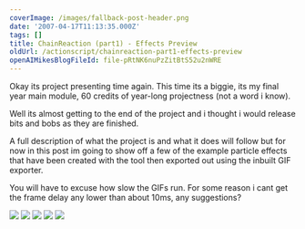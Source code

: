 ```yaml
---
coverImage: /images/fallback-post-header.png
date: '2007-04-17T11:13:35.000Z'
tags: []
title: ChainReaction (part1) - Effects Preview
oldUrl: /actionscript/chainreaction-part1-effects-preview
openAIMikesBlogFileId: file-pRtNK6nuPzZitBtS52u2nWRE
---
```


Okay its project presenting time again. This time its a biggie, its my final year main module, 60 credits of year-long projectness (not a word i know).

<!-- more -->

Well its almost getting to the end of the project and i thought i would release bits and bobs as they are finished.

A full description of what the project is and what it does will follow but for now in this post im going to show off a few of the example particle effects that have been created with the tool then exported out using the inbuilt GIF exporter.

You will have to excuse how slow the GIFs run. For some reason i cant get the frame delay any lower than about 10ms, any suggestions?

![](https://www.mikecann.blog/Images/ChainReaction/snow.gif)
![](https://www.mikecann.blog/Images/ChainReaction/sparks.gif)
![](https://www.mikecann.blog/Images/ChainReaction/fireworks01.gif)
![](https://www.mikecann.blog/Images/ChainReaction/fire01.gif)
![](https://www.mikecann.blog/Images/ChainReaction/matrixCode.gif)
